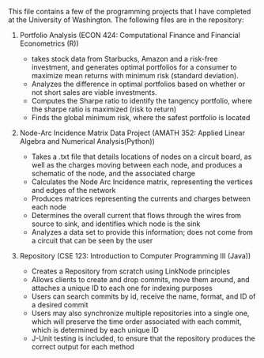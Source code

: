 This file contains a few of the programming projects that I have completed at the University of Washington. The following files are in the repository:

1) Portfolio Analysis (ECON 424: Computational Finance and Financial Econometrics (R))
    - takes stock data from Starbucks, Amazon and a risk-free investment, and generates optimal portfolios for a consumer to maximize mean returns with
          minimum risk (standard deviation).
    - Analyzes the difference in optimal portfolios based on whether or not short sales are viable investments.
    - Computes the Sharpe ratio to identify the tangency portfolio, where the sharpe ratio is maximized (risk to return)
    - Finds the global minimum risk, where the safest portfolio is located

3) Node-Arc Incidence Matrix Data Project (AMATH 352: Applied Linear Algebra and Numerical Analysis(Python))
     - Takes a .txt file that details locations of nodes on a circuit board, as well as the charges moving between each node, and produces a schematic of the node,
         and the associated charge
     - Calculates the Node Arc Incidence matrix, representing the vertices and edges of the network
     - Produces matrices representing the currents and charges between each node
     - Determines the overall current that flows through the wires from source to sink, and identifies which node is the sink
     - Analyzes a data set to provide this information; does not come from a circuit that can be seen by the user

4) Repository (CSE 123: Introduction to Computer Programming III (Java))
     - Creates a Repository from scratch using LinkNode principles
     - Allows clients to create and drop commits, move them around, and attaches a unique ID to each one for indexing purposes
     - Users can search commits by id, receive the name, format, and ID of a desired commit
     - Users may also synchronize multiple repositories into a single one, which will preserve the time order associated with each commit,
           which is determined by each unique ID
     - J-Unit testing is included, to ensure that the repository produces the correct output for each method
